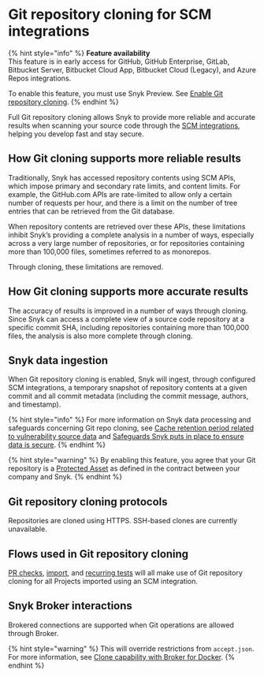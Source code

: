# Git repository cloning for SCM integrations

{% hint style="info" %}
**Feature availability**\
This feature is in early access for GitHub, GitHub Enterprise, GitLab, Bitbucket Server, Bitbucket Cloud App, Bitbucket Cloud (Legacy), and Azure Repos integrations.

To enable this feature, you must use Snyk Preview. See [Enable Git repository cloning](../../../snyk-admin/snyk-preview.md#enable-git-repository-cloning).
{% endhint %}

Full Git repository cloning allows Snyk to provide more reliable and accurate results when scanning your source code through the [SCM integrations](https://docs.snyk.io/integrations/git-repository-scm-integrations), helping you develop fast and stay secure.

## How Git cloning supports more reliable results

Traditionally, Snyk has accessed repository contents using SCM APIs, which impose primary and secondary rate limits, and content limits. For example, the GitHub.com APIs are rate-limited to allow only a certain number of requests per hour, and there is a limit on the number of tree entries that can be retrieved from the Git database.

When repository contents are retrieved over these APIs, these limitations inhibit Snyk’s providing a complete analysis in a number of ways, especially across a very large number of repositories, or for repositories containing more than 100,000 files, sometimes referred to as monorepos.

Through cloning, these limitations are removed.

## How Git cloning supports more accurate results

The accuracy of results is improved in a number of ways through cloning. Since Snyk can access a complete view of a source code repository at a specific commit SHA, including repositories containing more than 100,000 files, the analysis is also more complete through cloning.

## Snyk data ingestion

When Git repository cloning is enabled, Snyk will ingest, through configured SCM integrations, a temporary snapshot of repository contents at a given commit and all commit metadata (including the commit message, authors, and timestamp).

{% hint style="info" %}
For more information on Snyk data processing and safeguards concerning Git repo cloning, see [Cache retention period related to vulnerability source data](../../../working-with-snyk/how-snyk-handles-your-data.md#cache-retention-period-related-to-vulnerability-source-data) and [Safeguards Snyk puts in place to ensure data is secure](../../../working-with-snyk/how-snyk-handles-your-data.md#safeguards-snyk-puts-in-place-to-ensure-data-is-secure).
{% endhint %}

{% hint style="warning" %}
By enabling this feature, you agree that your Git repository is a [Protected Asset](../../../working-with-snyk/how-snyk-handles-your-data.md#git-cloning-applicable-contract-terms) as defined in the contract between your company and Snyk.
{% endhint %}

## Git repository cloning protocols

Repositories are cloned using HTTPS. SSH-based clones are currently unavailable.

## Flows used in Git repository cloning

[PR checks](../../../scan-with-snyk/run-pr-checks/), [import](../../../getting-started/quickstart/import-a-project.md), and [recurring tests](https://docs.snyk.io/scan-with-snyk/working-with-snyk-in-your-environment/running-scans) will all make use of Git repository cloning for all Projects imported using an SCM integration.

## Snyk Broker interactions

Brokered connections are supported when Git operations are allowed through Broker.

{% hint style="warning" %}
This will override restrictions from `accept.json`. For more information, see [Clone capability with Broker for Docker](../../../enterprise-setup/snyk-broker/install-and-configure-snyk-broker/advanced-configuration-for-snyk-broker-docker-installation/snyk-code-clone-capability-with-broker-for-docker.md).
{% endhint %}

